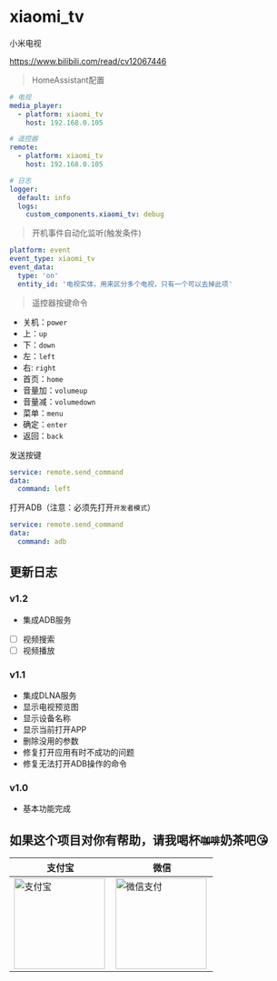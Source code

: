 # xiaomi_tv

小米电视

https://www.bilibili.com/read/cv12067446

> HomeAssistant配置
```yaml
# 电视
media_player:
  - platform: xiaomi_tv
    host: 192.168.0.105

# 遥控器
remote:
  - platform: xiaomi_tv
    host: 192.168.0.105

# 日志
logger:
  default: info
  logs:
    custom_components.xiaomi_tv: debug
```

> 开机事件自动化监听(触发条件)
```yaml
platform: event
event_type: xiaomi_tv
event_data:  
  type: 'on'
  entity_id: '电视实体，用来区分多个电视，只有一个可以去掉此项'
```

> 遥控器按键命令
- 关机：`power`
- 上：`up`
- 下：`down`
- 左：`left`
- 右: `right`
- 首页：`home`
- 音量加：`volumeup`
- 音量减：`volumedown`
- 菜单：`menu`
- 确定：`enter`
- 返回：`back`

发送按键
```yaml
service: remote.send_command
data:
  command: left
```

打开ADB（注意：必须先打开`开发者模式`）
```yaml
service: remote.send_command
data:
  command: adb
```

## 更新日志

### v1.2
- 集成ADB服务
- [ ] 视频搜索
- [ ] 视频播放

### v1.1
- 集成DLNA服务
- 显示电视预览图
- 显示设备名称
- 显示当前打开APP
- 删除没用的参数
- 修复打开应用有时不成功的问题
- 修复无法打开ADB操作的命令
### v1.0
- 基本功能完成

## 如果这个项目对你有帮助，请我喝杯<del><small>咖啡</small></del><b>奶茶</b>吧😘
|支付宝|微信|
|---|---|
<img src="https://github.com/shaonianzhentan/ha-docs/raw/master/docs/img/alipay.png" align="left" height="160" width="160" alt="支付宝" title="支付宝">  |  <img src="https://github.com/shaonianzhentan/ha-docs/raw/master/docs/img/wechat.png" align="left" height="160" width="160" alt="微信支付" title="微信">